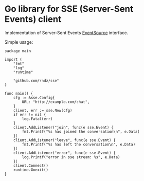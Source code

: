 # Go library for SSE (Server-Sent Events) client

Implementation of Server-Sent Events [EventSource][eventsource] interface.

Simple usage:
```
package main

import (
	"fmt"
	"log"
	"runtime"

	"github.com/rndz/sse"
)

func main() {
	cfg := &sse.Config{
		URL: "http://example.com/chat",
	}
	client, err := sse.New(cfg)
	if err != nil {
		log.Fatal(err)
	}
	client.AddListener("join", func(e sse.Event) {
		fmt.Printf("%s has joined the conversation\n", e.Data)
	})
	client.AddListener("leave", func(e sse.Event) {
		fmt.Printf("%s has left the conversation\n", e.Data)
	})
	client.AddListener("error", func(e sse.Event) {
		log.Printf("error in sse stream: %s", e.Data)
	})
	client.Connect()
	runtime.Goexit()
}
```

[eventsource]: https://www.w3.org/TR/eventsource/

